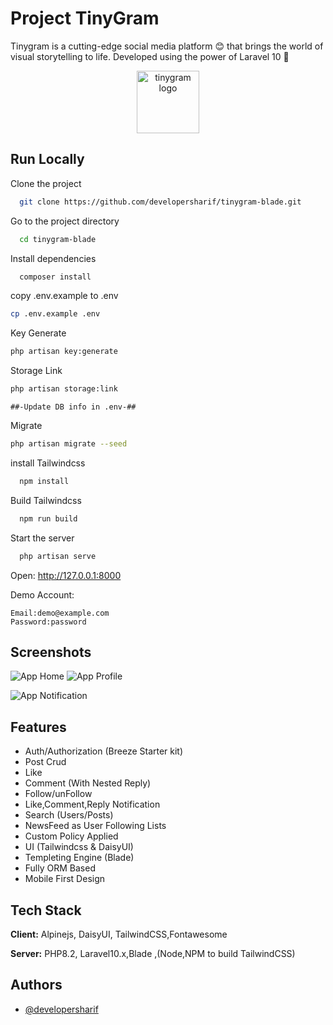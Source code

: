 # Project TinyGram

Tinygram is a cutting-edge social media platform 😊 that brings the world of visual storytelling to life. Developed using the power of Laravel 10 🤗

<p align="center">
<img src="https://i.ibb.co/b1wwxxc/tinygram.png" width="100" alt="tinygram logo" title="TinyGram Logo">
</p>

## Run Locally

Clone the project

```bash
  git clone https://github.com/developersharif/tinygram-blade.git
```

Go to the project directory

```bash
  cd tinygram-blade
```

Install dependencies

```bash
  composer install
```

copy .env.example to .env

```bash
cp .env.example .env
```

Key Generate

```bash
php artisan key:generate
```

Storage Link

```bash
php artisan storage:link
```

`##-Update DB info in .env-##`

Migrate

```bash
php artisan migrate --seed
```

install Tailwindcss

```bash
  npm install
```

Build Tailwindcss

```bash
  npm run build
```

Start the server

```bash
  php artisan serve
```

Open: http://127.0.0.1:8000

Demo Account:

```
Email:demo@example.com
Password:password
```

## Screenshots

![App Home](https://i.ibb.co/xzL3gfZ/tinygram-home.png)
![App Profile](https://i.ibb.co/R9S9FtK/tinygram-profile.png)

![App Notification](https://i.ibb.co/FJFrBzP/tinygram-notice.png)

## Features

-   Auth/Authorization (Breeze Starter kit)
-   Post Crud
-   Like
-   Comment (With Nested Reply)
-   Follow/unFollow
-   Like,Comment,Reply Notification
-   Search (Users/Posts)
-   NewsFeed as User Following Lists
-   Custom Policy Applied
-   UI (Tailwindcss & DaisyUI)
-   Templeting Engine (Blade)
-   Fully ORM Based
-   Mobile First Design

## Tech Stack

**Client:** Alpinejs, DaisyUI, TailwindCSS,Fontawesome

**Server:** PHP8.2, Laravel10.x,Blade ,(Node,NPM to build TailwindCSS)

## Authors

-   [@developersharif](https://www.github.com/developersharif)
